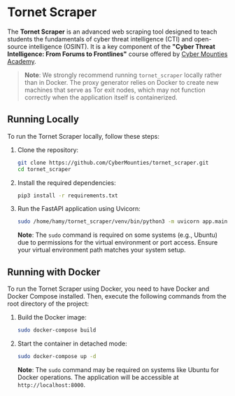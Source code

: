 # Tornet Scraper

The **Tornet Scraper** is an advanced web scraping tool designed to teach students the fundamentals of cyber threat intelligence (CTI) and open-source intelligence (OSINT). It is a key component of the **"Cyber Threat Intelligence: From Forums to Frontlines"** course offered by [Cyber Mounties Academy](https://academy.cyberm.ca).


> **Note**: We strongly recommend running `tornet_scraper` locally rather than in Docker. The proxy generator relies on Docker to create new machines that serve as Tor exit nodes, which may not function correctly when the application itself is containerized.


## Running Locally

To run the Tornet Scraper locally, follow these steps:

1. Clone the repository:
   ```bash
   git clone https://github.com/CyberMounties/tornet_scraper.git
   cd tornet_scraper
   ```

2. Install the required dependencies:
   ```bash
   pip3 install -r requirements.txt
   ```

3. Run the FastAPI application using Uvicorn:
   ```bash
   sudo /home/hamy/tornet_scraper/venv/bin/python3 -m uvicorn app.main:app --reload
   ```

   **Note**: The `sudo` command is required on some systems (e.g., Ubuntu) due to permissions for the virtual environment or port access. Ensure your virtual environment path matches your system setup.

## Running with Docker

To run the Tornet Scraper using Docker, you need to have Docker and Docker Compose installed. Then, execute the following commands from the root directory of the project:

1. Build the Docker image:
   ```bash
   sudo docker-compose build
   ```

2. Start the container in detached mode:
   ```bash
   sudo docker-compose up -d
   ```

   **Note**: The `sudo` command may be required on systems like Ubuntu for Docker operations. The application will be accessible at `http://localhost:8000`.

